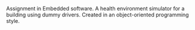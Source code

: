 Assignment in Embedded software.
A health environment simulator for a building using dummy drivers. Created in an object-oriented programming style.
